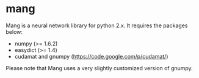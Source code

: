 mang
====

Mang is a neural network library for python 2.x.
It requires the packages below:

* numpy (>= 1.6.2)
* easydict (>= 1.4)
* cudamat and gnumpy (https://code.google.com/p/cudamat/)

Please note that Mang uses a very slightly customized version of gnumpy.
